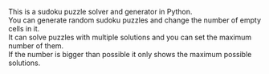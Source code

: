 This is a sudoku puzzle solver and generator in Python.<br/>
You can generate random sudoku puzzles and change the number of empty cells in it.<br/>
It can solve puzzles with multiple solutions and you can set the maximum number of them.<br/>
If the number is bigger than possible it only shows the maximum possible solutions.
